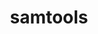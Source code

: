 ---
title: "samtools"
layout: cache
categories: [package, develop]
meta: {"versions": ["1.16.1"], "compilers": ["gcc@=7.3.1"], "oss": ["amzn2"], "platforms": ["linux"], "targets": ["aarch64", "neoverse_n1", "x86_64_v3"], "stacks": ["aws-isc", "aws-isc-aarch64", "root"], "num_specs": 9, "num_specs_by_stack": {"root": 9, "aws-isc-aarch64": 6, "aws-isc": 3}}
spec_details: [{"hash": "2udk7eeozqqc2ulozn7t6g4aq6mzfebu", "compiler": "gcc@=7.3.1", "versions": ["1.16.1"], "os": "amzn2", "platform": "linux", "target": "aarch64", "variants": ["build_system=generic"], "stacks": ["root", "aws-isc-aarch64"], "size": "-", "tarball": "https://binaries.spack.io/develop/build_cache/linux-amzn2-aarch64/gcc-7.3.1/samtools-1.16.1/linux-amzn2-aarch64-gcc-7.3.1-samtools-1.16.1-2udk7eeozqqc2ulozn7t6g4aq6mzfebu.spack"}, {"hash": "p6d3dnscm6h6vhla4574qdoylezuwrcn", "compiler": "gcc@=7.3.1", "versions": ["1.16.1"], "os": "amzn2", "platform": "linux", "target": "aarch64", "variants": ["build_system=generic"], "stacks": ["root", "aws-isc-aarch64"], "size": "-", "tarball": "https://binaries.spack.io/develop/build_cache/linux-amzn2-aarch64/gcc-7.3.1/samtools-1.16.1/linux-amzn2-aarch64-gcc-7.3.1-samtools-1.16.1-p6d3dnscm6h6vhla4574qdoylezuwrcn.spack"}, {"hash": "btmektvhbcsmr7swuxpnti5wp3xn7iox", "compiler": "gcc@=7.3.1", "versions": ["1.16.1"], "os": "amzn2", "platform": "linux", "target": "aarch64", "variants": ["build_system=generic"], "stacks": ["root", "aws-isc-aarch64"], "size": "-", "tarball": "https://binaries.spack.io/develop/build_cache/linux-amzn2-aarch64/gcc-7.3.1/samtools-1.16.1/linux-amzn2-aarch64-gcc-7.3.1-samtools-1.16.1-btmektvhbcsmr7swuxpnti5wp3xn7iox.spack"}, {"hash": "5q22mt3osmk7wfgi3k763672xonuxjpl", "compiler": "gcc@=7.3.1", "versions": ["1.16.1"], "os": "amzn2", "platform": "linux", "target": "neoverse_n1", "variants": ["build_system=generic"], "stacks": ["root", "aws-isc-aarch64"], "size": "-", "tarball": "https://binaries.spack.io/develop/build_cache/linux-amzn2-neoverse_n1/gcc-7.3.1/samtools-1.16.1/linux-amzn2-neoverse_n1-gcc-7.3.1-samtools-1.16.1-5q22mt3osmk7wfgi3k763672xonuxjpl.spack"}, {"hash": "no2vppu3vz36wtzhrcjpbnyupramwdyk", "compiler": "gcc@=7.3.1", "versions": ["1.16.1"], "os": "amzn2", "platform": "linux", "target": "neoverse_n1", "variants": ["build_system=generic"], "stacks": ["root", "aws-isc-aarch64"], "size": "-", "tarball": "https://binaries.spack.io/develop/build_cache/linux-amzn2-neoverse_n1/gcc-7.3.1/samtools-1.16.1/linux-amzn2-neoverse_n1-gcc-7.3.1-samtools-1.16.1-no2vppu3vz36wtzhrcjpbnyupramwdyk.spack"}, {"hash": "oded5br2b54e4giefp5xyikzpyyogx2w", "compiler": "gcc@=7.3.1", "versions": ["1.16.1"], "os": "amzn2", "platform": "linux", "target": "neoverse_n1", "variants": ["build_system=generic"], "stacks": ["root", "aws-isc-aarch64"], "size": "-", "tarball": "https://binaries.spack.io/develop/build_cache/linux-amzn2-neoverse_n1/gcc-7.3.1/samtools-1.16.1/linux-amzn2-neoverse_n1-gcc-7.3.1-samtools-1.16.1-oded5br2b54e4giefp5xyikzpyyogx2w.spack"}, {"hash": "4g5eehnbi255ob5p362mnoergyuvnt6j", "compiler": "gcc@=7.3.1", "versions": ["1.16.1"], "os": "amzn2", "platform": "linux", "target": "x86_64_v3", "variants": ["build_system=generic"], "stacks": ["root", "aws-isc"], "size": "-", "tarball": "https://binaries.spack.io/develop/build_cache/linux-amzn2-x86_64_v3/gcc-7.3.1/samtools-1.16.1/linux-amzn2-x86_64_v3-gcc-7.3.1-samtools-1.16.1-4g5eehnbi255ob5p362mnoergyuvnt6j.spack"}, {"hash": "duprr5usvxhmmnv62okygk3lgeifx3om", "compiler": "gcc@=7.3.1", "versions": ["1.16.1"], "os": "amzn2", "platform": "linux", "target": "x86_64_v3", "variants": ["build_system=generic"], "stacks": ["root", "aws-isc"], "size": "-", "tarball": "https://binaries.spack.io/develop/build_cache/linux-amzn2-x86_64_v3/gcc-7.3.1/samtools-1.16.1/linux-amzn2-x86_64_v3-gcc-7.3.1-samtools-1.16.1-duprr5usvxhmmnv62okygk3lgeifx3om.spack"}, {"hash": "qfab2t63llufcm6clbcmcueluq5g772w", "compiler": "gcc@=7.3.1", "versions": ["1.16.1"], "os": "amzn2", "platform": "linux", "target": "x86_64_v3", "variants": ["build_system=generic"], "stacks": ["root", "aws-isc"], "size": "-", "tarball": "https://binaries.spack.io/develop/build_cache/linux-amzn2-x86_64_v3/gcc-7.3.1/samtools-1.16.1/linux-amzn2-x86_64_v3-gcc-7.3.1-samtools-1.16.1-qfab2t63llufcm6clbcmcueluq5g772w.spack"}]
---